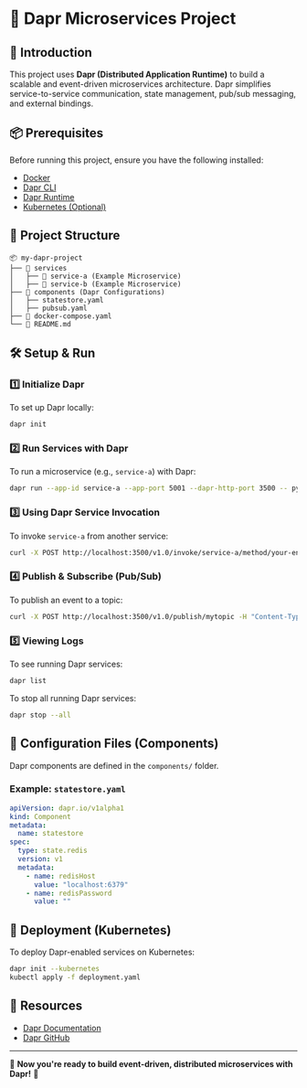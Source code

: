 # 📌 Dapr Microservices Project

## 🚀 Introduction
This project uses **Dapr (Distributed Application Runtime)** to build a scalable and event-driven microservices architecture. Dapr simplifies service-to-service communication, state management, pub/sub messaging, and external bindings.

## 📦 Prerequisites
Before running this project, ensure you have the following installed:
- [Docker](https://www.docker.com/get-started)
- [Dapr CLI](https://docs.dapr.io/getting-started/install-dapr-cli/)
- [Dapr Runtime](https://docs.dapr.io/getting-started/install-dapr-selfhost/)
- [Kubernetes (Optional)](https://kubernetes.io/docs/setup/)

## 📂 Project Structure
```
📦 my-dapr-project
├── 📁 services
│   ├── 📁 service-a (Example Microservice)
│   ├── 📁 service-b (Example Microservice)
├── 📁 components (Dapr Configurations)
│   ├── statestore.yaml
│   ├── pubsub.yaml
├── 📄 docker-compose.yaml
└── 📄 README.md
```

## 🛠️ Setup & Run
### **1️⃣ Initialize Dapr**
To set up Dapr locally:
```sh
dapr init
```

### **2️⃣ Run Services with Dapr**
To run a microservice (e.g., `service-a`) with Dapr:
```sh
dapr run --app-id service-a --app-port 5001 --dapr-http-port 3500 -- python app.py
```

### **3️⃣ Using Dapr Service Invocation**
To invoke `service-a` from another service:
```sh
curl -X POST http://localhost:3500/v1.0/invoke/service-a/method/your-endpoint
```

### **4️⃣ Publish & Subscribe (Pub/Sub)**
To publish an event to a topic:
```sh
curl -X POST http://localhost:3500/v1.0/publish/mytopic -H "Content-Type: application/json" -d '{"message": "Hello from Dapr!"}'
```

### **5️⃣ Viewing Logs**
To see running Dapr services:
```sh
dapr list
```

To stop all running Dapr services:
```sh
dapr stop --all
```

## 📝 Configuration Files (Components)
Dapr components are defined in the `components/` folder.
### Example: `statestore.yaml`
```yaml
apiVersion: dapr.io/v1alpha1
kind: Component
metadata:
  name: statestore
spec:
  type: state.redis
  version: v1
  metadata:
    - name: redisHost
      value: "localhost:6379"
    - name: redisPassword
      value: ""
```

## 📌 Deployment (Kubernetes)
To deploy Dapr-enabled services on Kubernetes:
```sh
dapr init --kubernetes
kubectl apply -f deployment.yaml
```

## 📖 Resources
- [Dapr Documentation](https://docs.dapr.io/)
- [Dapr GitHub](https://github.com/dapr/dapr)

---
🎯 **Now you're ready to build event-driven, distributed microservices with Dapr!** 🚀

